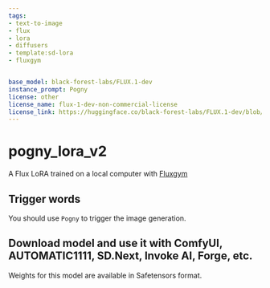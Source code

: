 ```yaml
---
tags:
- text-to-image
- flux
- lora
- diffusers
- template:sd-lora
- fluxgym


base_model: black-forest-labs/FLUX.1-dev
instance_prompt: Pogny
license: other
license_name: flux-1-dev-non-commercial-license
license_link: https://huggingface.co/black-forest-labs/FLUX.1-dev/blob/main/LICENSE.md
---
```


# pogny_lora_v2

A Flux LoRA trained on a local computer with [Fluxgym](https://github.com/cocktailpeanut/fluxgym)

<Gallery />

## Trigger words

You should use `Pogny` to trigger the image generation.

## Download model and use it with ComfyUI, AUTOMATIC1111, SD.Next, Invoke AI, Forge, etc.

Weights for this model are available in Safetensors format.

